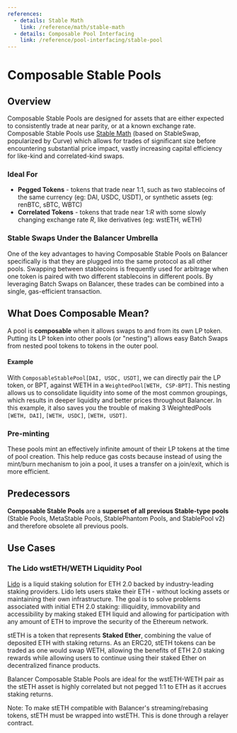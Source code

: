 ```yaml
---
references:
  - details: Stable Math
    link: /reference/math/stable-math
  - details: Composable Pool Interfacing
    link: /reference/pool-interfacing/stable-pool
---
```

# Composable Stable Pools

## Overview

Composable Stable Pools are designed for assets that are either expected to consistently trade at near parity, or at a known exchange rate. Composable Stable Pools use [Stable Math](/reference/math/stable-math.md) (based on StableSwap, popularized by Curve) which allows for trades of significant size before encountering substantial price impact, vastly increasing capital efficiency for like-kind and correlated-kind swaps.

### Ideal For

* **Pegged Tokens** - tokens that trade near 1:1, such as two stablecoins of the same currency (eg: DAI, USDC, USDT), or synthetic assets (eg: renBTC, sBTC, WBTC)
* **Correlated Tokens** - tokens that trade near 1:$R$ with some slowly changing exchange rate $R$, like derivatives (eg: wstETH, wETH)

### Stable Swaps Under the Balancer Umbrella

One of the key advantages to having Composable Stable Pools on Balancer specifically is that they are plugged into the same protocol as all other pools. Swapping between stablecoins is frequently used for arbitrage when one token is paired with two different stablecoins in different pools. By leveraging Batch Swaps on Balancer, these trades can be combined into a single, gas-efficient transaction.

## What Does Composable Mean?

A pool is **composable** when it allows swaps to and from its own LP token. Putting its LP token into other pools (or "nesting") allows easy Batch Swaps from nested pool tokens to tokens in the outer pool.

#### Example

With `ComposableStablePool[DAI, USDC, USDT]`, we can directly pair the LP token, or BPT, against WETH in a `WeightedPool[WETH, CSP-BPT]`. This nesting allows us to consolidate liquidity into some of the most common groupings, which results in deeper liquidity and better prices throughout Balancer. In this example, it also saves you the trouble of making 3 WeightedPools `[WETH, DAI]`, `[WETH, USDC]`, `[WETH, USDT]`.

### Pre-minting

These pools mint an effectively infinite amount of their LP tokens at the time of pool creation. This help reduce gas costs because instead of using the mint/burn mechanism to join a pool, it uses a transfer on a join/exit, which is more efficient.

## Predecessors

**Composable Stable Pools** are a **superset of all previous Stable-type pools** (Stable Pools, MetaStable Pools, StablePhantom Pools, and StablePool v2) and therefore obsolete all previous pools.

## Use Cases

### **The Lido wstETH/WETH Liquidity Pool**

[Lido](https://lido.fi/) is a liquid staking solution for ETH 2.0 backed by industry-leading staking providers. Lido lets users stake their ETH - without locking assets or maintaining their own infrastructure. The goal is to solve problems associated with initial ETH 2.0 staking: illiquidity, immovability and accessibility by making staked ETH liquid and allowing for participation with any amount of ETH to improve the security of the Ethereum network.

stETH is a token that represents **Staked Ether**, combining the value of deposited ETH with staking returns. As an ERC20, stETH tokens can be traded as one would swap WETH, allowing the benefits of ETH 2.0 staking rewards while allowing users to continue using their staked Ether on decentralized finance products.

Balancer Composable Stable Pools are ideal for the wstETH-WETH pair as the stETH asset is highly correlated but not pegged 1:1 to ETH as it accrues staking returns.

Note: To make stETH compatible with Balancer's streaming/rebasing tokens, stETH must be wrapped into wstETH. This is done through a relayer contract.

